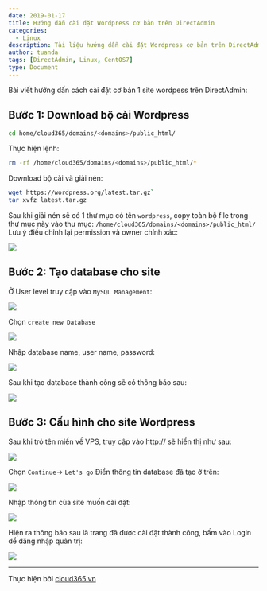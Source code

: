 ```yaml
---
date: 2019-01-17
title: Hướng dẫn cài đặt Wordpress cơ bản trên DirectAdmin
categories:
  - Linux
description: Tài liệu hướng dẫn cài đặt Wordpress cơ bản trên DirectAdmin
author: tuanda
tags: [DirectAdmin, Linux, CentOS7]
type: Document
---
```

Bài viết hướng dấn cách cài đặt cơ bản 1 site wordpess trên DirectAdmin:

## Bước 1: Download bộ cài Wordpress

```sh
cd home/cloud365/domains/<domains>/public_html/
```

Thực hiện lệnh:

```sh
rm -rf /home/cloud365/domains/<domains>/public_html/*
```

Download bộ cài và giải nén:

```sh
wget https://wordpress.org/latest.tar.gz`
tar xvfz latest.tar.gz
```

Sau khi giải nén sẽ có 1 thư mục có tên `wordpress`, copy toàn bộ file trong thư mục này vào thư mục: `/home/cloud365/domains/<domains>/public_html/`
Lưu ý điều chỉnh lại permission và owner chính xác:

![](/images/img-letencrypt-da/image10.png)

## Bước 2: Tạo database cho site

Ở User level truy cập vào `MySQL Management`:

![](/images/img-letencrypt-da/image11.png)

Chọn `create new Database`

![](/images/img-letencrypt-da/image12.png)

Nhập database name, user name, password:

![](/images/img-letencrypt-da/image13.png)

Sau khi tạo database thành công sẽ có thông báo sau:

![](/images/img-letencrypt-da/image14.png)

## Bước 3: Cấu hình cho site Wordpress

Sau khi trỏ tên miền về VPS, truy cập vào http://<domain> sẽ hiển thị như sau:

![](/images/img-letencrypt-da/image15.png)

Chọn `Continue`-> `Let's go`
Điền thông tin database đã tạo ở trên:

![](/images/img-letencrypt-da/image16.png)

Nhập thông tin của site muốn cài đặt:

![](/images/img-letencrypt-da/image17.png)

Hiện ra thông báo sau là trang đã được cài đặt thành công, bấm vào Login để đăng nhập quản trị:

![](/images/img-letencrypt-da/image18.png)

---
Thực hiện bởi [cloud365.vn](https://cloud365.vn/)